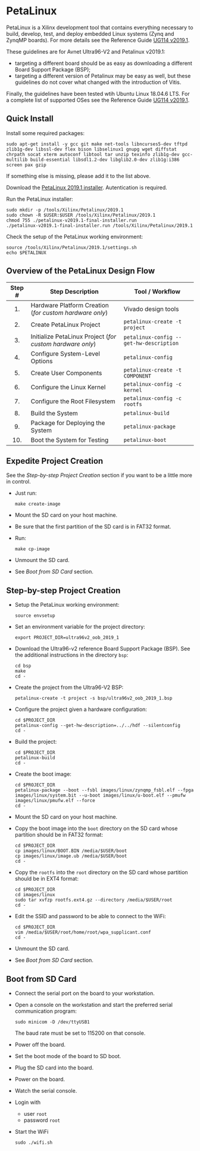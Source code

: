 # PetaLinux

PetaLinux is a Xilinx development tool that contains everything necessary to build, develop, test, and deploy embedded Linux systems (Zynq and ZynqMP boards). For more details see the Reference Guide [UG114 v2019.1](https://www.xilinx.com/support/documentation/sw_manuals/xilinx2019_1/ug1144-petalinux-tools-reference-guide.pdf).

These guidelines are for Avnet Ultra96-V2 and Petalinux v2019.1:
- targeting a different board should be as easy as downloading a different Board Support Package (BSP);
- targeting a different version of Petalinux may be easy as well, but these guidelines do not cover what changed with the introduction of Vitis.

Finally, the guidelines have been tested wtih Ubuntu Linux 18.04.6 LTS. For a complete list of supported OSes see the Reference Guide [UG114 v2019.1](https://www.xilinx.com/support/documentation/sw_manuals/xilinx2019_1/ug1144-petalinux-tools-reference-guide.pdf).

## Quick Install

Install some required packages:
```
sudo apt-get install -y gcc git make net-tools libncurses5-dev tftpd zlib1g-dev libssl-dev flex bison libselinux1 gnupg wget diffstat chrpath socat xterm autoconf libtool tar unzip texinfo zlib1g-dev gcc-multilib build-essential libsdl1.2-dev libglib2.0-dev zlib1g:i386 screen pax gzip
```

If something else is missing, please add it to the list above.

Download the [PetaLinux 2019.1 installer](https://www.xilinx.com/member/forms/download/xef.html?filename=petalinux-v2019.1-final-installer.run). Autentication is required.

Run the PetaLinux installer:
```
sudo mkdir -p /tools/Xilinx/Petalinux/2019.1
sudo chown -R $USER:$USER /tools/Xilinx/Petalinux/2019.1
chmod 755 ./petalinux-v2019.1-final-installer.run
./petalinux-v2019.1-final-installer.run /tools/Xilinx/Petalinux/2019.1
```

Check the setup of the PetaLinux working environment:
```
source /tools/Xilinx/Petalinux/2019.1/settings.sh
echo $PETALINUX
```

## Overview of the PetaLinux Design Flow

| Step # | Step Description | Tool / Workflow |
| :---: | --- | --- |
| 1. | Hardware Platform Creation (_for custom hardware only_) | Vivado design tools |
| 2. | Create PetaLinux Project | `petalinux-create -t project` |
| 3. | Initialize PetaLinux Project (_for custom hardware only_) | `petalinux-config --get-hw-description` |
| 4. | Configure System-Level Options | `petalinux-config` |
| 5. | Create User Components | `petalinux-create -t COMPONENT` |
| 6. | Configure the Linux Kernel | `petalinux-config -c kernel` |
| 7. | Configure the Root Filesystem | `petalinux-config -c rootfs` |
| 8. | Build the System | `petalinux-build` |
| 9. | Package for Deploying the System | `petalinux-package` |
| 10. | Boot the System for Testing | `petalinux-boot` |

## Expedite Project Creation

See the *Step-by-step Project Creation* section if you want to be a little more in control.

- Just run:
  ```
  make create-image
  ```

- Mount the SD card on your host machine.

- Be sure that the first partition of the SD card is in FAT32 format.

- Run:
  ```
  make cp-image
  ```

- Unmount the SD card.

- See *Boot from SD Card* section.

## Step-by-step Project Creation

- Setup the PetaLinux working environment:
  ```
  source envsetup
  ```

- Set an environment variable for the project directory:
  ```
  export PROJECT_DIR=ultra96v2_oob_2019_1
  ```

- Download the Ultra96-v2 reference Board Support Package (BSP). See the additional instructions in the directory `bsp`:
  ```
  cd bsp
  make
  cd -
  ```

- Create the project from the Ultra96-V2 BSP:
  ```
  petalinux-create -t project -s bsp/ultra96v2_oob_2019_1.bsp
  ```

- Configure the project given a hardware configuration:
  ```
  cd $PROJECT_DIR
  petalinux-config --get-hw-description=../../hdf --silentconfig
  cd -
  ```

- Build the project:
  ```
  cd $PROJECT_DIR
  petalinux-build
  cd -
  ```

- Create the boot image:
  ```
  cd $PROJECT_DIR
  petalinux-package --boot --fsbl images/linux/zynqmp_fsbl.elf --fpga images/linux/system.bit --u-boot images/linux/u-boot.elf --pmufw images/linux/pmufw.elf --force
  cd -
  ```

- Mount the SD card on your host machine.

- Copy the boot image into the `boot` directory on the SD card whose partition should be in FAT32 format:
  ```
  cd $PROJECT_DIR
  cp images/linux/BOOT.BIN /media/$USER/boot
  cp images/linux/image.ub /media/$USER/boot
  cd -
  ```

- Copy the `rootfs` into the `root` directory on the SD card whose partition should be in EXT4 format:
  ```
  cd $PROJECT_DIR
  cd images/linux
  sudo tar xvfzp rootfs.ext4.gz --directory /media/$USER/root
  cd - 
  ```

- Edit the SSID and password to be able to connect to the WiFi:
  ```
  cd $PROJECT_DIR
  vim /media/$USER/root/home/root/wpa_supplicant.conf
  cd -
  ```

- Unmount the SD card.

- See *Boot from SD Card* section.

## Boot from SD Card

- Connect the serial port on the board to your workstation.

- Open a console on the workstation and start the preferred serial communication program:
  ```
  sudo minicom -D /dev/ttyUSB1
  ```
  The baud rate must be set to 115200 on that console.

- Power off the board.

- Set the boot mode of the board to SD boot.

- Plug the SD card into the board.

- Power on the board.

- Watch the serial console.

- Login with
  - user `root`
  - password `root`
 
- Start the WiFi
  ```
  sudo ./wifi.sh
  ```
  
